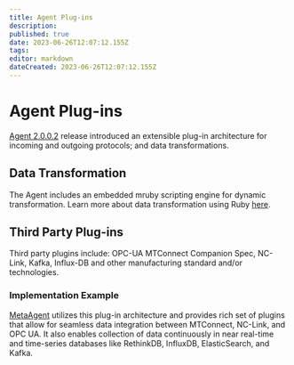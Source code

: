 ```yaml
---
title: Agent Plug-ins
description: 
published: true
date: 2023-06-26T12:07:12.155Z
tags: 
editor: markdown
dateCreated: 2023-06-26T12:07:12.155Z
---
```


# Agent Plug-ins

[Agent 2.0.0.2][agent_2-0-0-2] release introduced an extensible plug-in architecture for incoming and outgoing protocols; and data transformations. 

## Data Transformation

The Agent includes an embedded mruby scripting engine for dynamic transformation. Learn more about data transformation using Ruby [here][ruby_transformation]. 

## Third Party Plug-ins

Third party plugins include: OPC-UA MTConnect Companion Spec, NC-Link, Kafka, Influx-DB and other manufacturing standard and/or technologies.

### Implementation Example

[MetaAgent][metagent] utilizes this plug-in architecture and provides rich set of plugins that allow for seamless data integration between MTConnect, NC-Link, and OPC UA. It also enables collection of data continuously in near real-time and time-series databases like RethinkDB, InfluxDB, ElasticSearch, and Kafka. 


[agent_2-0-0-2]: https://github.com/mtconnect/cppagent/releases/tag/v2.0.0.2

[metagent]: https://www.metalogi.io/products/metaagent

[ruby_transformation]: /Data-Transformation-Using-Ruby "wikilink"